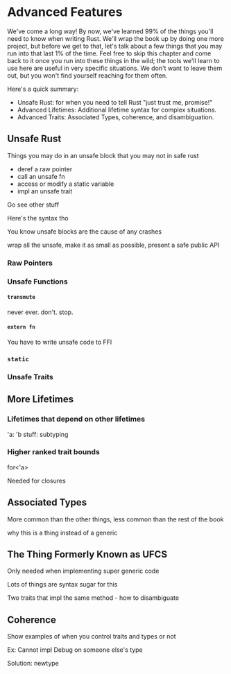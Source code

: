 # Advanced Features

We've come a long way! By now, we've learned 99% of the things you'll need to
know when writing Rust. We'll wrap the book up by doing one more project, but
before we get to that, let's talk about a few things that you may run into that
last 1% of the time. Feel free to skip this chapter and come back to it once
you run into these things in the wild; the tools we'll learn to use here are
useful in very specific situations. We don't want to leave them out, but you
won't find yourself reaching for them often.

Here's a quick summary:

* Unsafe Rust: for when you need to tell Rust "just trust me, promise!"
* Advanced Lifetimes: Additional lifetime syntax for complex situations.
* Advanced Traits: Associated Types, coherence, and disambiguation.

## Unsafe Rust

Things you may do in an unsafe block that you may not in safe rust

- deref a raw pointer
- call an unsafe fn
- access or modify a static variable
- impl an unsafe trait

Go see other stuff

Here's the syntax tho

You know unsafe blocks are the cause of any crashes

wrap all the unsafe, make it as small as possible, present a safe public API

### Raw Pointers

### Unsafe Functions

#### `transmute`

never ever. don't. stop.

#### `extern fn`

You have to write unsafe code to FFI

### `static`

### Unsafe Traits

## More Lifetimes

### Lifetimes that depend on other lifetimes

'a: 'b stuff: subtyping

### Higher ranked trait bounds

for<'a>

Needed for closures

## Associated Types

More common than the other things, less common than the rest of the book

why this is a thing instead of a generic

## The Thing Formerly Known as UFCS

Only needed when implementing super generic code

Lots of things are syntax sugar for this

Two traits that impl the same method - how to disambiguate

## Coherence

Show examples of when you control traits and types or not

Ex: Cannot impl Debug on someone else's type

Solution: newtype
